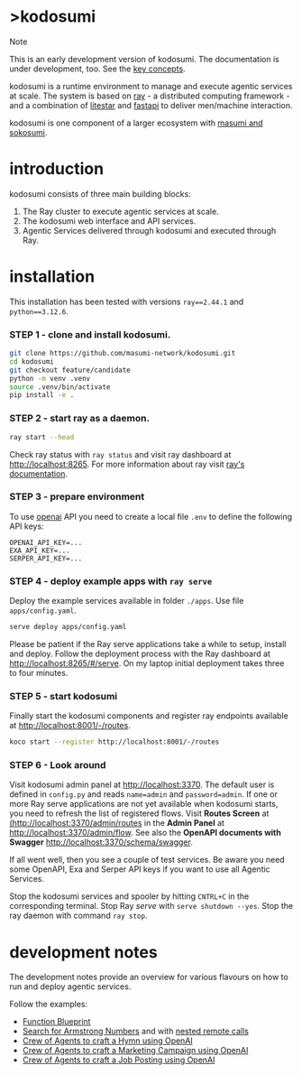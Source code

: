 # >kodosumi

> [!NOTE]
>
> This is an early development version of kodosumi. The documentation is under development, too. See the [key concepts](docs/concepts.md).

kodosumi is a runtime environment to manage and execute agentic services at scale. The system is based on [ray](https://ray.io) - a distributed computing framework - and a combination of [litestar](https://litestar.dev/) and [fastapi](https://fastapi.tiangolo.com/) to deliver men/machine interaction.

kodosumi is one component of a larger ecosystem with [masumi and sokosumi](https://www.masumi.network/).


# introduction

kodosumi consists of three main building blocks:

1. The Ray cluster to execute agentic services at scale.
2. The kodosumi web interface and API services.
3. Agentic Services delivered through kodosumi and executed through Ray.


# installation

This installation has been tested with versions `ray==2.44.1` and `python==3.12.6`.

### STEP 1 - clone and install kodosumi.

```bash
git clone https://github.com/masumi-network/kodosumi.git
cd kodosumi
git checkout feature/candidate
python -m venv .venv
source .venv/bin/activate
pip install -e .
```

### STEP 2 - start ray as a daemon.

```bash
ray start --head
```

Check ray status with `ray status` and visit ray dashboard at [http://localhost:8265](http://localhost:8265). For more information about ray visit [ray's documentation](https://docs.ray.io/en/latest).


### STEP 3 - prepare environment

To use [openai](https://openai.com/) API you need to create a local file `.env` to define the following API keys:

```
OPENAI_API_KEY=...
EXA_API_KEY=...
SERPER_API_KEY=...
```


### STEP 4 - deploy example apps with `ray serve`

Deploy the example services available in folder `./apps`. Use file `apps/config.yaml`.

```bash
serve deploy apps/config.yaml
```

Please be patient if the Ray serve applications take a while to setup, install and deploy. Follow the deployment process with the Ray dashboard at [http://localhost:8265/#/serve](http://localhost:8265/#/serve). On my laptop initial deployment takes three to four minutes.


### STEP 5 - start kodosumi

Finally start the kodosumi components and register ray endpoints available at 
[http://localhost:8001/-/routes](http://localhost:8001/-/routes).


```bash
koco start --register http://localhost:8001/-/routes
```


### STEP 6 - Look around

Visit kodosumi admin panel at [http://localhost:3370](http://localhost:3370). The default user is defined in `config.py` and reads `name=admin` and `password=admin`. If one or more Ray serve applications are not yet available when kodosumi starts, you need to refresh the list of registered flows. Visit **Routes Screen** at [(http://localhost:3370/admin/routes](http://localhost:3370/admin/routes) in the **Admin Panel** at [http://localhost:3370/admin/flow](http://localhost:3370/admin/flow). See also the **OpenAPI documents with Swagger** [http://localhost:3370/schema/swagger](http://localhost:3370/schema/swagger). 

If all went well, then you see a couple of test services. Be aware you need some OpenAPI, Exa and Serper API keys if you want to use all Agentic Services.

Stop the kodosumi services and spooler by hitting `CNTRL+C` in the corresponding terminal. Stop Ray _serve_ with `serve shutdown --yes`. Stop the ray daemon with command `ray stop`.


# development notes

The development notes provide an overview for various flavours on how to run and deploy agentic services.

Follow the examples:

* [Function Blueprint](apps/example7/service.py)
* [Search for Armstrong Numbers](apps/example1.py) and with [nested remote calls](apps/example2.py)
* [Crew of Agents to craft a Hymn using OpenAI](apps/example3.py)
* [Crew of Agents to craft a Marketing Campaign using OpenAI](apps/example4/service.py)
* [Crew of Agents to craft a Job Posting using OpenAI](apps/example4/service.py)
